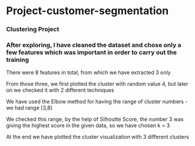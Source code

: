 # Project-customer-segmentation
### Clustering Project

### After exploring, I have cleaned the dataset and chose only a few features which was important in order to carry out the training 

There were 8 features in total, from which we have extracted 3 only

From those three, we first plotted the cluster with random value 4, but later on we checked it with 2 different techniques

We have used the Elbow method for having the range of cluster numbers -  we had range [3,8]

We checked this range, by the help of Silhoutte Score, the number 3 was giving the highest score in the given data, so we have chosen k = 3

At the end we have plotted the cluster visualization with 3 different clusters

